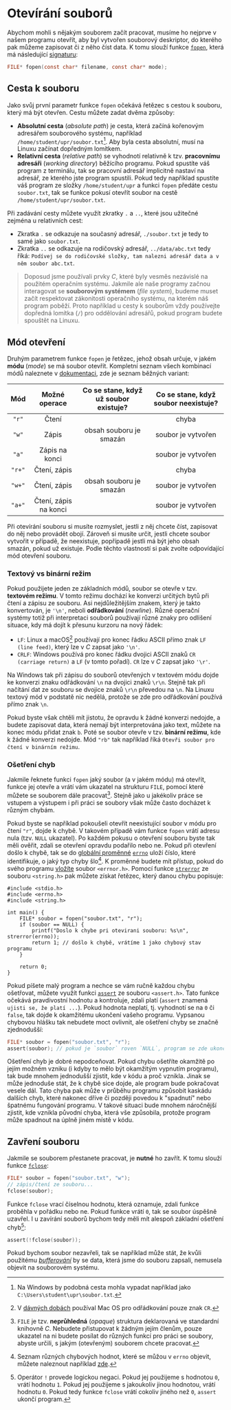 # Otevírání souborů
Abychom mohli s nějakým souborem začít pracovat, musíme ho nejprve v našem programu otevřít, aby
byl vytvořen souborový deskriptor, do kterého pak můžeme zapisovat či z něho číst data. K tomu slouží
funkce [`fopen`](https://devdocs.io/c/io/fopen), která má následující
[signaturu](../funkce/funkce.md#syntaxe):
```c
FILE* fopen(const char* filename, const char* mode);
```

## Cesta k souboru
Jako svůj první parametr funkce `fopen` očekává řetězec s cestou k souboru, který má být otevřen.
Cestu můžete zadat dvěma způsoby:
- **Absolutní cesta** (*absolute path*) je cesta, která začíná kořenovým adresářem souborového
systému, například `/home/student/upr/soubor.txt`[^1]. Aby byla cesta absolutní, musí na Linuxu
začínat dopředným lomítkem.
- **Relativní cesta** (*relative path*) se vyhodnotí relativně k tzv. **pracovnímu adresáři**
(*working directory*) běžícího programu. Pokud spustíte váš program z terminálu, tak se pracovní
adresář implicitně nastaví na adresář, ze kterého jste program spustili. Pokud tedy například spustíte
váš program ze složky `/home/student/upr` a funkci `fopen` předáte cestu `soubor.txt`, tak se funkce
pokusí otevřít soubor na cestě `/home/student/upr/soubor.txt`.

Při zadávání cesty můžete využít zkratky `.` a `..`, které jsou užitečné zejména u relativních cest:
- Zkratka `.` se odkazuje na současný adresář, `./soubor.txt` je tedy to samé jako `soubor.txt`.
- Zkratka `..` se odkazuje na rodičovský adresář, `../data/abc.txt` tedy říká:
`Podívej se do rodičovské složky, tam nalezni adresář data a v něm soubor abc.txt`.

> Doposud jsme používali prvky *C*, které byly vesměs nezávislé na použitém operačním systému. Jakmile
> ale naše programy začnou interagovat se **souborovým systémem** (*file system*), budeme muset začít
> respektovat zákonitosti operačního systému, na kterém náš program poběží. Proto například u cesty
> k souborům vždy používejte dopředná lomítka (`/`) pro oddělování adresářů, pokud program budete
> spouštět na Linuxu. 

[^1]: Na Windows by podobná cesta mohla vypadat například jako
`C:\Users\student\upr\soubor.txt`.

## Mód otevření
Druhým parametrem funkce `fopen` je řetězec, jehož obsah určuje, v jakém **módu** (*mode*) se má
soubor otevřít. Kompletní seznam všech kombinací módů naleznete v
[dokumentaci](https://devdocs.io/c/io/fopen), zde je seznam běžných variant:

| Mód | Možné operace | Co se stane, když už soubor existuje? | Co se stane, když soubor neexistuje? |
|:---:|:---:|:---:|:---:|
| `"r"` | Čtení | | chyba |
| `"w"` | Zápis | obsah souboru je smazán | soubor je vytvořen |
| `"a"` | Zápis na konci | | soubor je vytvořen |
| `"r+"` | Čtení, zápis | | chyba |
| `"w+"` | Čtení, zápis | obsah souboru je smazán | soubor je vytvořen |
| `"a+"` | Čtení, zápis na konci | | soubor je vytvořen |

Při otevírání souboru si musíte rozmyslet, jestli z něj chcete číst, zapisovat do něj nebo provádět
obojí. Zároveň si musíte určit, jestli chcete soubor vytvořit v případě, že neexistuje, popřípadě
jestli má být jeho obsah smazán, pokud už existuje. Podle těchto vlastností si pak zvolte odpovídající
mód otevření souboru.

### Textový vs binární režim
Pokud použijete jeden ze základních módů, soubor se otevře v tzv. **textovém režimu**. V tomto režimu
dochází ke konverzi určitých bytů při čtení a zápisu ze souboru. Asi nejdůležitějším znakem, který
je takto konvertován, je `'\n'`, neboli **odřádkování** (*newline*). Různé operační systémy totiž
při interpretaci souborů používají různé znaky pro odlišení situace, kdy má dojít k přesunu kurzoru
na nový řádek:
- `LF`: Linux a macOS[^2] používají pro konec řádku ASCII přímo znak `LF (line feed)`, který lze v
*C* zapsat jako `'\n'`.
- `CRLF`: Windows používá pro konec řádku dvojici ASCII znaků `CR (carriage return)` a `LF`
(v tomto pořadí). `CR` lze v *C* zapsat jako `'\r'`.

[^2]: V [dávných dobách](https://en.wikipedia.org/wiki/Classic_Mac_OS) používal Mac OS pro odřádkování
pouze znak `CR`.

Na Windows tak při zápisu do souborů otevřených v textovém módu dojde ke konverzi znaku odřádkování
`\n` na dvojici znaků `\r\n`. Stejně tak při načítání dat ze souboru se dvojice znaků `\r\n` převedou
na `\n`. Na Linuxu textový mód v podstatě nic nedělá, protože se zde pro odřádkování používá přímo
 znak `\n`.

Pokud byste však chtěli mít jistotu, že opravdu k žádné konverzi nedojde, a budete zapisovat data,
která nemají být interpretována jako text, můžete na konec módu přidat znak `b`. Poté se soubor
otevře v tzv. **binární režimu**, kde k žádné konverzi nedojde. Mód `"rb"` tak například říká
`Otevři soubor pro čtení v binárním režimu`.

### Ošetření chyb
Jakmile řeknete funkci `fopen` jaký soubor (a v jakém módu) má otevřít, funkce jej otevře a vrátí
vám ukazatel na strukturu `FILE`, pomocí které můžete se souborem dále pracovat[^3]. Stejně jako
u jakékoliv práce se vstupem a výstupem i při práci se soubory však může často docházet k různým
chybám.

[^3]: `FILE` je tzv. **neprůhledná** (*opaque*) struktura deklarovaná ve standardní knihovně *C*.
Nebudete přistupovat k žádným jejím členům, pouze ukazatel na ni budete posílat do různých funkcí
pro práci se soubory, abyste určili, s jakým (otevřeným) souborem chcete pracovat.

Pokud byste se například pokoušeli otevřít neexistující soubor v módu pro čtení `"r"`, dojde k chybě.
V takovém případě vám funkce `fopen` vrátí adresu nula (tzv. `NULL` ukazatel). Po každém pokusu o
otevření souboru byste tak měli ověřit, zdali se otevření opravdu podařilo nebo ne. Pokud při otevření
došlo k chybě, tak se do [globální proměnné](../promenne/globalni_promenne.md)
[`errno`](https://devdocs.io/c/error/errno) uloží číslo, které identifikuje, o jaký typ chyby šlo[^4].
K proměnné budete mít přístup, pokud do svého programu [vložíte](../preprocesor/vkladani_souboru.md)
soubor `<errnor.h>`. Pomocí funkce [`strerror`](https://devdocs.io/c/string/byte/strerror) ze souboru
`<string.h>` pak můžete získat řetězec, který danou chybu popisuje:
```c,editable
#include <stdio.h>
#include <errno.h>
#include <string.h>

int main() {
    FILE* soubor = fopen("soubor.txt", "r");
    if (soubor == NULL) {
        printf("Doslo k chybe pri otevirani souboru: %s\n", strerror(errno));
        return 1; // došlo k chybě, vrátíme 1 jako chybový stav programu
    }

    return 0;
}
```

[^4]: Seznam různých chybových hodnot, které se můžou v `errno` objevit, můžete naleznout například
[zde](https://www-numi.fnal.gov/offline_software/srt_public_context/WebDocs/Errors/unix_system_errors.html).

Pokud píšete malý program a nechce se vám ručně každou chybu ošetřovat, můžete využít funkci
[`assert`](https://devdocs.io/c/error/assert) ze souboru `<assert.h>`. Tato funkce očekává
pravdivostní hodnotu a kontroluje, zdali platí (`assert` znamená `ujisti se, že platí ...`). Pokud
hodnota neplatí, tj. vyhodnotí se na `0` či `false`, tak dojde k okamžitému ukončení vašeho programu.
Vypsanou chybovou hlášku tak nebudete moct ovlivnit, ale ošetření chyby se značně zjednodušší:
```c
FILE* soubor = fopen("soubor.txt", "r");
assert(soubor); // pokud je `soubor` roven `NULL`, program se zde ukončí
```

Ošetření chyb je dobré nepodceňovat. Pokud chybu ošetříte okamžitě po jejím možném vzniku (i kdyby
to mělo být okamžitým vypnutím programu), tak bude mnohem jednodušší zjistit, kde v kódu a proč vznikla.
Jinak se může jednoduše stát, že k chybě sice dojde, ale program bude pokračovat vesele dál. Tato
chyba pak může v průběhu programu způsobit kaskádu dalších chyb, které nakonec dříve či později povedou
k "spadnutí" nebo špatnému fungování programu. V takové situaci bude mnohem náročnější zjistit, kde
vznikla původní chyba, která vše způsobila, protože program může spadnout na úplně jiném místě v kódu. 

## Zavření souboru
Jakmile se souborem přestanete pracovat, je **nutné** ho zavřít. K tomu slouží funkce
[`fclose`](https://devdocs.io/c/io/fclose):
```c
FILE* soubor = fopen("soubor.txt", "w");
// zápis/čtení ze souboru...
fclose(soubor);
```
Funkce `fclose` vrací číselnou hodnotu, která oznamuje, zdali funkce proběhla v pořádku nebo ne.
Pokud funkce vrátí `0`, tak se soubor úspěšně uzavřel. I u zavírání souborů bychom tedy měli mít
alespoň základní ošetření chyb[^5]:
```c
assert(!fclose(soubor));
```

[^5]: Operátor `!` provede logickou negaci. Pokud jej použijeme s hodnotou `0`, vrátí hodnotu `1`.
Pokud jej použijeme s jakoukoliv jinou hodnotou, vrátí hodnotu `0`. Pokud tedy funkce `fclose` vrátí
cokoliv jiného než `0`, `assert` ukončí program.

Pokud bychom soubor nezavřeli, tak se například může stát, že kvůli použitému
[*bufferování*](../text/vstupavystup.md#standardní-souborové-deskriptory) by se data, která jsme do
souboru zapsali, nemusela objevit na souborovém systému.
